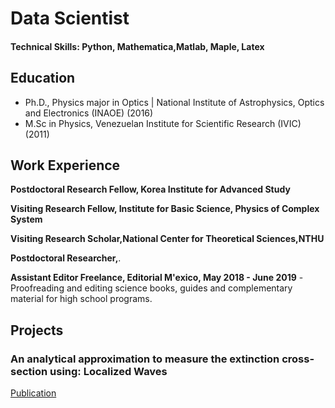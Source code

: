 # Data Scientist

#### Technical Skills: Python, Mathematica,Matlab, Maple, Latex

## Education
- Ph.D., Physics major in Optics | National Institute of Astrophysics, Optics and Electronics (INAOE) (2016)
- M.Sc in Physics, Venezuelan Institute for Scientific Research  (IVIC) (2011)

## Work Experience

**Postdoctoral Research Fellow,  Korea Institute for Advanced Study**

**Visiting Research Fellow, Institute for Basic Science, Physics of Complex System** 

**Visiting Research  Scholar,National Center for Theoretical Sciences,NTHU**

**Postdoctoral Researcher,**.

**Assistant Editor Freelance, Editorial M\'exico, May 2018 - June 2019**
-Proofreading  and editing science books, guides and complementary material for high school programs.

## Projects
### An analytical approximation to measure the extinction cross-section using: Localized Waves
[Publication](https://iopscience.iop.org/article/10.1088/2399-6528/ac3ec4)
